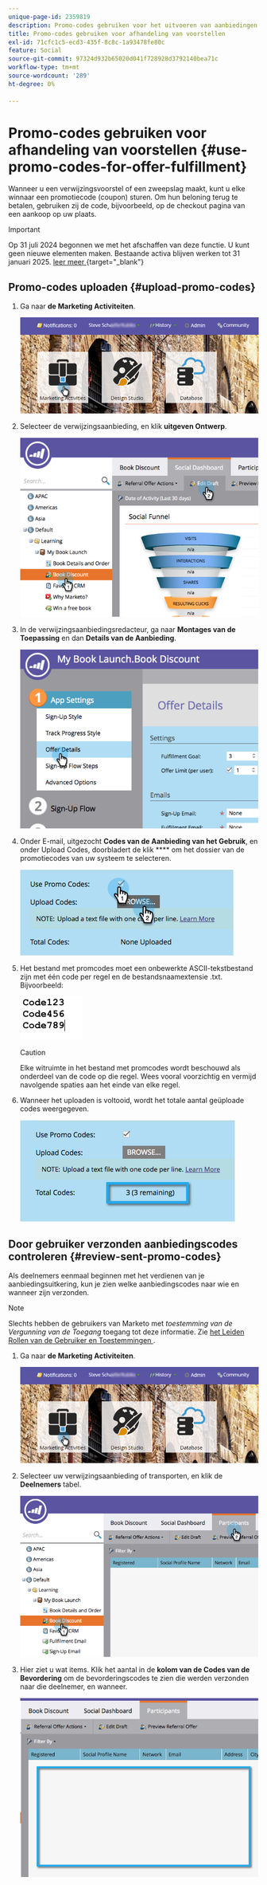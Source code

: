```yaml
---
unique-page-id: 2359819
description: Promo-codes gebruiken voor het uitvoeren van aanbiedingen - Marketo Docs - Productdocumentatie
title: Promo-codes gebruiken voor afhandeling van voorstellen
exl-id: 71cfc1c5-ecd3-435f-8c8c-1a93478fe80c
feature: Social
source-git-commit: 97324d932b65020d041f728928d3792140bea71c
workflow-type: tm+mt
source-wordcount: '289'
ht-degree: 0%

---
```


# Promo-codes gebruiken voor afhandeling van voorstellen {#use-promo-codes-for-offer-fulfillment}

Wanneer u een verwijzingsvoorstel of een zweepslag maakt, kunt u elke winnaar een promotiecode (coupon) sturen. Om hun beloning terug te betalen, gebruiken zij de code, bijvoorbeeld, op de checkout pagina van een aankoop op uw plaats.

>[!IMPORTANT]
>
>Op 31 juli 2024 begonnen we met het afschaffen van deze functie. U kunt geen nieuwe elementen maken. Bestaande activa blijven werken tot 31 januari 2025. [ leer meer ](https://nation.marketo.com/t5/employee-blogs/marketo-engage-social-features-deprecation/ba-p/351977) {target="_blank"}

## Promo-codes uploaden {#upload-promo-codes}

1. Ga naar **de Marketing Activiteiten**.

   ![](assets/login-marketing-activities-2.png)

1. Selecteer de verwijzingsaanbieding, en klik **uitgeven Ontwerp**.

   ![](assets/image2015-4-22-11-3a16-3a45.png)

1. In de verwijzingsaanbiedingsredacteur, ga naar **Montages van de Toepassing** en dan **Details van de Aanbieding**.

   ![](assets/image2015-4-22-11-3a23-3a39.png)

1. Onder E-mail, uitgezocht **Codes van de Aanbieding van het Gebruik**, en onder Upload Codes, doorbladert de klik **** om het dossier van de promotiecodes van uw systeem te selecteren.

   ![](assets/image2015-4-22-12-3a52-3a43.png)

1. Het bestand met promcodes moet een onbewerkte ASCII-tekstbestand zijn met één code per regel en de bestandsnaamextensie .txt. Bijvoorbeeld:

   ![](assets/image2015-4-22-13-3a2-3a23.png)

   >[!CAUTION]
   >
   >Elke witruimte in het bestand met promcodes wordt beschouwd als onderdeel van de code op die regel. Wees vooral voorzichtig en vermijd navolgende spaties aan het einde van elke regel.

1. Wanneer het uploaden is voltooid, wordt het totale aantal geüploade codes weergegeven.

   ![](assets/image2015-4-22-13-3a8-3a31.png)

## Door gebruiker verzonden aanbiedingscodes controleren {#review-sent-promo-codes}

Als deelnemers eenmaal beginnen met het verdienen van je aanbiedingsuitkering, kun je zien welke aanbiedingscodes naar wie en wanneer zijn verzonden.

>[!NOTE]
>
>Slechts hebben de gebruikers van Marketo met _toestemming van de Vergunning van de Toegang_ toegang tot deze informatie. Zie [ het Leiden Rollen van de Gebruiker en Toestemmingen ](/help/marketo/product-docs/administration/users-and-roles/managing-user-roles-and-permissions.md).

1. Ga naar **de Marketing Activiteiten**.

   ![](assets/login-marketing-activities-2.png)

1. Selecteer uw verwijzingsaanbieding of transporten, en klik de **Deelnemers** tabel.

   ![](assets/image2015-4-22-11-3a36-3a22.png)

1. Hier ziet u wat items. Klik het aantal in de **kolom van de Codes van de Bevordering** om de bevorderingscodes te zien die werden verzonden naar die deelnemer, en wanneer.

   ![](assets/image2015-4-22-11-3a36-3a43.png)
